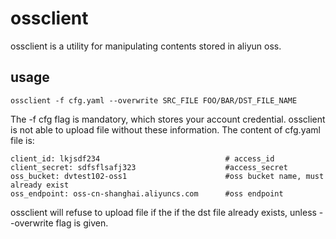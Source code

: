 # ossclient
 ossclient is a utility for manipulating contents stored in aliyun oss.

## usage

```ossclient -f cfg.yaml --overwrite SRC_FILE FOO/BAR/DST_FILE_NAME```

The -f cfg flag is mandatory, which stores your account credential. ossclient is not able to upload file without these information. The content of cfg.yaml file is:
```
client_id: lkjsdf234                            # access_id
client_secret: sdfsflsafj323                    #access_secret
oss_bucket: dvtest102-oss1                      #oss bucket name, must already exist
oss_endpoint: oss-cn-shanghai.aliyuncs.com      #oss endpoint

```

ossclient will refuse to upload file if the  if the dst file already exists, unless --overwrite flag is given.

